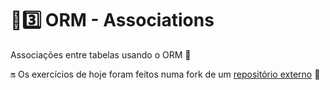 # :sunrise::three: ORM - Associations

Associações entre tabelas usando o ORM :school:

:on: Os exercícios de hoje foram feitos numa fork de um [repositório externo](https://github.com/KevinFraga/exercise-sequelize-associations) :link:

